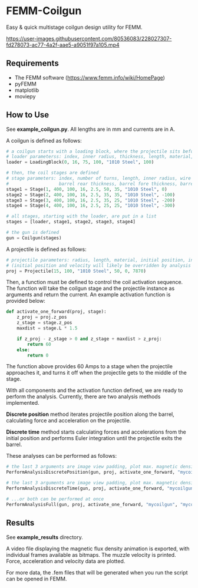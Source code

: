 # FEMM-Coilgun
Easy &amp; quick multistage coilgun design utility for FEMM.

https://user-images.githubusercontent.com/80536083/228027307-fd278073-ac77-4a2f-aae5-a9051f97a105.mp4

## Requirements
 - The FEMM software (https://www.femm.info/wiki/HomePage)
 - pyFEMM
 - matplotlib
 - moviepy
 
## How to Use
See **example_coilgun.py**. All lengths are in mm and currents are in A.

A coilgun is defined as follows:
```python
# a coilgun starts with a loading block, where the projectile sits before the first coil is energized
# loader parameterss: index, inner radius, thickness, length, material, axial position
loader = LoadingBlock(0, 16, 75, 100, "1010 Steel", 100)

# then, the coil stages are defined
# stage parameters: index, number of turns, length, inner radius, wire diameter,
#                   barrel rear thickness, barrel fore thickness, barrel material, axial position
stage1 = Stage(1, 400, 100, 16, 2.5, 50, 35, "1010 Steel", 0)
stage2 = Stage(2, 400, 100, 16, 2.5, 35, 35, "1010 Steel", -100)
stage3 = Stage(3, 400, 100, 16, 2.5, 35, 25, "1010 Steel", -200)
stage4 = Stage(4, 400, 100, 16, 2.5, 25, 25, "1010 Steel", -300)

# all stages, starting with the loader, are put in a list
stages = [loader, stage1, stage2, stage3, stage4]

# the gun is defined
gun = Coilgun(stages)
```

A projectile is defined as follows:
```python
# projectile parameters: radius, length, material, initial position, initial velocity, material density
# (initial position and velocity will likely be overridden by analysis function and mostly exists for debugging)
proj = Projectile(15, 100, "1010 Steel", 50, 0, 7870)
```

Then, a function must be defined to control the coil activation sequence. The function will take the coilgun stage and the projectile instance as arguments and return the current. An example activation function is provided below:
```python
def activate_one_forward(proj, stage):
    z_proj = proj.z_pos
    z_stage = stage.z_pos
    maxdist = stage.L * 1.5

    if z_proj - z_stage > 0 and z_stage + maxdist > z_proj:
        return 60
    else:
        return 0
```
The function above provides 60 Amps to a stage when the projectile approaches it, and turns it off when the projectile gets to the middle of the stage.

With all components and the activation function defined, we are ready to perform the analysis. Currently, there are two analysis methods implemented.

**Discrete position** method iterates projectile position along the barrel, calculating force and acceleration on the projectile.

**Discrete time** method starts calculating forces and accelerations from the initial position and performs Euler integration until the projectile exits the barrel.

These analyses can be performed as follows:
```python
# the last 3 arguments are image view padding, plot max. magnetic density, discrete position interval in mm
PerformAnalysisDiscretePosition(gun, proj, activate_one_forward, "mycoilgun", "mycoilgunfile", 30, 3, 20)

# the last 3 arguments are image view padding, plot max. magnetic density, discrete time interval in seconds
PerformAnalysisDiscreteTime(gun, proj, activate_one_forward, "mycoilgun", "mycoilgunfile", 30, 3, 0.0025)

# ...or both can be performed at once
PerformAnalysisFull(gun, proj, activate_one_forward, "mycoilgun", "mycoilgunfile", 30, 3, 0.0025, 20)
```

## Results

See **example_results** directory.

A video file displaying the magnetic flux density animation is exported, with individual frames available as bitmaps. The muzzle velocity is printed. Force, acceleration and velocity data are plotted.

For more data, the .fem files that will be generated when you run the script can be opened in FEMM.
